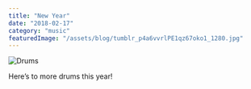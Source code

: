 ```yaml
---
title: "New Year"
date: "2018-02-17"
category: "music"
featuredImage: "/assets/blog/tumblr_p4a6vvrlPE1qz67oko1_1280.jpg"
---
```


![Drums](/assets/blog/tumblr_p4a6vvrlPE1qz67oko2_1280.jpg)

Here’s to more drums this year!
